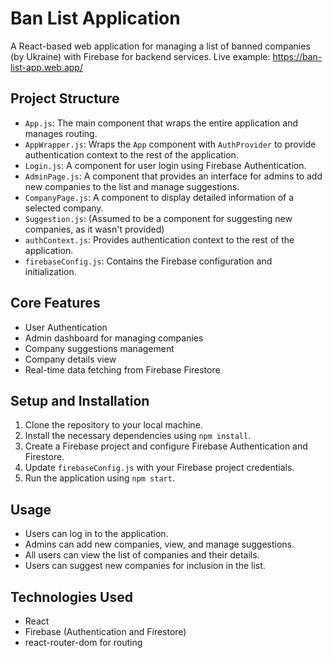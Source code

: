 # Ban List Application

A React-based web application for managing a list of banned companies (by Ukraine) with Firebase for backend services. 
Live example: https://ban-list-app.web.app/ 

## Project Structure

- `App.js`: The main component that wraps the entire application and manages routing.
- `AppWrapper.js`: Wraps the `App` component with `AuthProvider` to provide authentication context to the rest of the application.
- `Login.js`: A component for user login using Firebase Authentication.
- `AdminPage.js`: A component that provides an interface for admins to add new companies to the list and manage suggestions.
- `CompanyPage.js`: A component to display detailed information of a selected company.
- `Suggestion.js`: (Assumed to be a component for suggesting new companies, as it wasn't provided)
- `authContext.js`: Provides authentication context to the rest of the application.
- `firebaseConfig.js`: Contains the Firebase configuration and initialization.

## Core Features

- User Authentication
- Admin dashboard for managing companies
- Company suggestions management
- Company details view
- Real-time data fetching from Firebase Firestore

## Setup and Installation

1. Clone the repository to your local machine.
2. Install the necessary dependencies using `npm install`.
3. Create a Firebase project and configure Firebase Authentication and Firestore.
4. Update `firebaseConfig.js` with your Firebase project credentials.
5. Run the application using `npm start`.

## Usage

- Users can log in to the application.
- Admins can add new companies, view, and manage suggestions.
- All users can view the list of companies and their details.
- Users can suggest new companies for inclusion in the list.

## Technologies Used

- React
- Firebase (Authentication and Firestore)
- react-router-dom for routing
